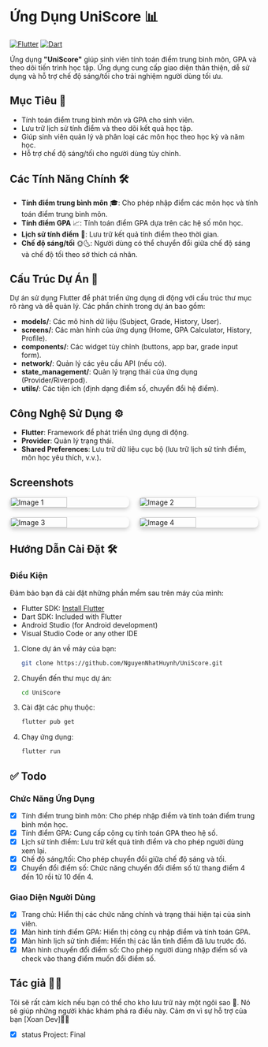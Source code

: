 # Ứng Dụng UniScore 📊
[![Flutter](https://img.shields.io/badge/Flutter-Framework-blue)](https://flutter.dev/) [![Dart](https://img.shields.io/badge/Dart-Language-blue)](https://dart.dev/)

Ứng dụng **"UniScore"** giúp sinh viên tính toán điểm trung bình môn, GPA và theo dõi tiến trình học tập. Ứng dụng cung cấp giao diện thân thiện, dễ sử dụng và hỗ trợ chế độ sáng/tối cho trải nghiệm người dùng tối ưu.

## Mục Tiêu 🎯
- Tính toán điểm trung bình môn và GPA cho sinh viên.
- Lưu trữ lịch sử tính điểm và theo dõi kết quả học tập.
- Giúp sinh viên quản lý và phân loại các môn học theo học kỳ và năm học.
- Hỗ trợ chế độ sáng/tối cho người dùng tùy chỉnh.

## Các Tính Năng Chính 🛠️
- **Tính điểm trung bình môn** 🎓: Cho phép nhập điểm các môn học và tính toán điểm trung bình môn.
- **Tính điểm GPA** 📈: Tính toán điểm GPA dựa trên các hệ số môn học.
- **Lịch sử tính điểm** 📜: Lưu trữ kết quả tính điểm theo thời gian.
- **Chế độ sáng/tối** 🌞🌜: Người dùng có thể chuyển đổi giữa chế độ sáng và chế độ tối theo sở thích cá nhân.

## Cấu Trúc Dự Án 📁
Dự án sử dụng Flutter để phát triển ứng dụng di động với cấu trúc thư mục rõ ràng và dễ quản lý. Các phần chính trong dự án bao gồm:
- **models/**: Các mô hình dữ liệu (Subject, Grade, History, User).
- **screens/**: Các màn hình của ứng dụng (Home, GPA Calculator, History, Profile).
- **components/**: Các widget tùy chỉnh (buttons, app bar, grade input form).
- **network/**: Quản lý các yêu cầu API (nếu có).
- **state_management/**: Quản lý trạng thái của ứng dụng (Provider/Riverpod).
- **utils/**: Các tiện ích (định dạng điểm số, chuyển đổi hệ điểm).

## Công Nghệ Sử Dụng ⚙️
- **Flutter**: Framework để phát triển ứng dụng di động.
- **Provider**: Quản lý trạng thái.
- **Shared Preferences**: Lưu trữ dữ liệu cục bộ (lưu trữ lịch sử tính điểm, môn học yêu thích, v.v.).

## Screenshots
<div style="display: flex; flex-wrap: wrap; gap: 20px; justify-content: center;">
    <img src="https://imgur.com/Y1Ms68J.png" alt="Image 1" style="width: 48%; height: auto; object-fit: cover; border-radius: 8px; box-shadow: 0 4px 8px rgba(0, 0, 0, 0.2);">
    <img src="https://imgur.com/0TqdjD3.png" alt="Image 2" style="width: 48%; height: auto; object-fit: cover; border-radius: 8px; box-shadow: 0 4px 8px rgba(0, 0, 0, 0.2);">
    <img src="https://imgur.com/39KTSP8.png" alt="Image 3" style="width: 48%; height: auto; object-fit: cover; border-radius: 8px; box-shadow: 0 4px 8px rgba(0, 0, 0, 0.2);">
    <img src="https://imgur.com/P35jNx3.png" alt="Image 4" style="width: 48%; height: auto; object-fit: cover; border-radius: 8px; box-shadow: 0 4px 8px rgba(0, 0, 0, 0.2);">
</div>



## Hướng Dẫn Cài Đặt 🛠️
### Điều Kiện
Đảm bảo bạn đã cài đặt những phần mềm sau trên máy của mình:
- Flutter SDK: [Install Flutter](https://flutter.dev/docs/get-started/install)
- Dart SDK: Included with Flutter
- Android Studio (for Android development)
- Visual Studio Code or any other IDE

1. Clone dự án về máy của bạn:
   ```bash
   git clone https://github.com/NguyenNhatHuynh/UniScore.git
2. Chuyển đến thư mục dự án:
   ```bash
   cd UniScore
3. Cài đặt các phụ thuộc:
   ```bash
   flutter pub get
4. Chạy ứng dụng:
    ```bash
   flutter run

## ✅ Todo
### Chức Năng Ứng Dụng
- [x] Tính điểm trung bình môn: Cho phép nhập điểm và tính toán điểm trung bình môn học.
- [x] Tính điểm GPA: Cung cấp công cụ tính toán GPA theo hệ số.
- [x] Lịch sử tính điểm: Lưu trữ kết quả tính điểm và cho phép người dùng xem lại.
- [x] Chế độ sáng/tối: Cho phép chuyển đổi giữa chế độ sáng và tối.
- [x] Chuyển đổi điểm số: Chức năng chuyển đổi điểm số từ thang điểm 4 đến 10 rồi từ 10 đến 4.
### Giao Diện Người Dùng
- [x] Trang chủ: Hiển thị các chức năng chính và trạng thái hiện tại của sinh viên.
- [x] Màn hình tính điểm GPA: Hiển thị công cụ nhập điểm và tính toán GPA.
- [x] Màn hình lịch sử tính điểm: Hiển thị các lần tính điểm đã lưu trước đó.
- [x] Màn hình chuyển đổi điểm số: Cho phép người dùng nhập điểm số và check vào thang điểm muốn đổi điểm số.
 
## Tác giả 👨‍💻
Tôi sẽ rất cảm kích nếu bạn có thể cho kho lưu trữ này một ngôi sao 🌟. Nó sẽ giúp những người khác khám phá ra điều này. Cảm ơn vì sự hỗ trợ của bạn [Xoan Dev]👨‍💻
- [x] status Project: Final
   

